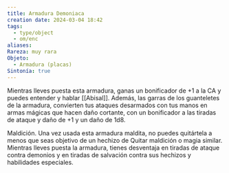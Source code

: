 ```yaml
---
title: Armadura Demoniaca
creation date: 2024-03-04 18:42
tags:
  - type/object
  - om/enc
aliases: 
Rareza: muy rara
Objeto:
  - Armadura (placas)
Sintonía: true
---
```

Mientras lleves puesta esta armadura, ganas un bonificador de +1 a la CA y puedes entender y hablar [[Abisal]]. Además, las garras de los guanteletes de la armadura, convierten tus ataques desarmados con tus manos en armas mágicas que hacen daño cortante, con un bonificador a las tiradas de ataque y daño de +1 y un daño de 1d8.

Maldición. Una vez usada esta armadura maldita, no puedes quitártela a menos que seas objetivo de un hechizo de Quitar maldición o magia similar. Mientras lleves puesta la armadura, tienes desventaja en tiradas de ataque contra demonios y en tiradas de salvación contra sus hechizos y habilidades especiales.